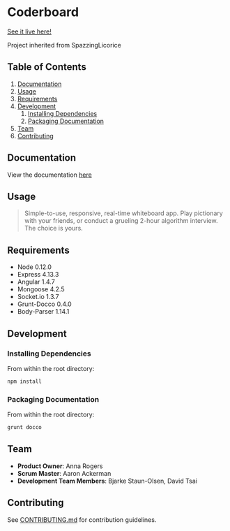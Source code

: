 # Coderboard
[See it live here!](http://hidden-castle-8290.herokuapp.com)

Project inherited from SpazzingLicorice

## Table of Contents

1. [Documentation](#Documentation)
2. [Usage](#Usage)
3. [Requirements](#Requirements)
4. [Development](#development)
    1. [Installing Dependencies](#installing-dependencies)
    2. [Packaging Documentation](#packaging-documentation)
5. [Team](#team)
6. [Contributing](#contributing)

## Documentation

View the documentation [here](http://hidden-castle-8290.herokuapp.com/documentation)

## Usage

> Simple-to-use, responsive, real-time whiteboard app. Play pictionary with your friends, or conduct a grueling 2-hour algorithm interview. The choice is yours.

## Requirements

- Node 0.12.0
- Express 4.13.3
- Angular 1.4.7
- Mongoose 4.2.5
- Socket.io 1.3.7
- Grunt-Docco 0.4.0
- Body-Parser 1.14.1


## Development

### Installing Dependencies

From within the root directory:

```sh
npm install
```

### Packaging Documentation

From within the root directory:

```sh
grunt docco
```

## Team

  - __Product Owner__: Anna Rogers
  - __Scrum Master__: Aaron Ackerman
  - __Development Team Members__: Bjarke Staun-Olsen, David Tsai


## Contributing

See [CONTRIBUTING.md](CONTRIBUTING.md) for contribution guidelines.
